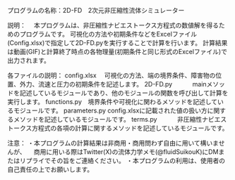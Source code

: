 プログラムの名称：2D-FD　2次元非圧縮性流体シミュレーター

説明：
　本プログラムは、非圧縮性ナビエストークス方程式の数値解を得るためのプログラムです。
可視化の方法や初期条件などをExcelファイル(Config.xlsx)で指定して2D-FD.pyを実行することで計算を行います。
計算結果は動画(GIF)と計算終了時点の各物理量(初期条件と同じ形式のExcelファイル)で出力されます。

各ファイルの説明：
config.xlsx　 可視化の方法、端の境界条件、障害物の位置、外力、流速と圧力の初期条件を記述します。
2D-FD.py　　　 mainメソッドを記述しているモジュールであり、他のモジュールの関数を呼び出して計算を実行します。
functions.py　境界条件や可視化に関わるメソッドを記述しているモジュールです。
parameters.py config.xlsxに記載された値の扱い方に関するメソッドを記述しているモジュールです。
terms.py　　　 非圧縮性ナビエストークス方程式の各項の計算に関するメソッドを記述しているモジュールです。

注意：
・本プログラムの計算結果は非商用・商用問わず自由に用いて構いませんが、
　商用に用いる際はTwitter(X)の流体力学メモ(@fluidSuikouK)にDMまたはリプライでその旨をご連絡ください。
・本プログラムの利用は、使用者の自己責任の上でお願いします。
